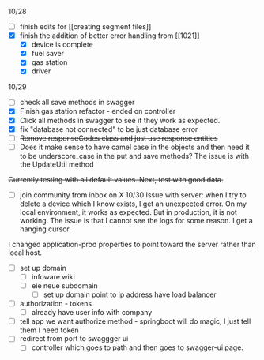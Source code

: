 10/28
- [ ] finish edits for [[creating segment files]]
- [x] finish the addition of better error handling from [[1021]]
	- [x] device is complete
	- [x] fuel saver
	- [x] gas station
	- [x] driver 

10/29
- [ ] check all save methods in swagger 
- [x] Finish gas station refactor - ended on controller 
- [x] Click all methods in swagger to see if they work as expected. 
- [x] fix "database not connected" to be just database error 
- [ ] ~~Remove responseCodes class and just use response entities~~ 
- [ ] Does it make sense to have camel case in the objects and then need it to be underscore_case in the put and save methods? The issue is with the UpdateUtil method

~~Currently testing with all default values. Next, test with good data.~~ 

- [ ] join community from inbox on X
10/30
Issue with server: when I try to delete a device which I know exists, I get an unexpected error. On my local environment, it works as expected. But in production, it is not working. The issue is that I cannot see the logs for some reason. I get a hanging cursor. 

I changed application-prod properties to point toward the server rather than local host. 

- [ ] set up domain 
	- [ ] infoware wiki 
	- [ ] eie neue subdomain 
		- [ ] set up domain point to ip address have load balancer 
- [ ] authorization - tokens 
	- [ ] already have user info with company 
- [ ] tell app we want authorize method - springboot will do magic, I just tell them I need token 
- [ ] redirect from port to swaggger ui 
	- [ ] controller which goes to path and then goes to swagger-ui page. 
